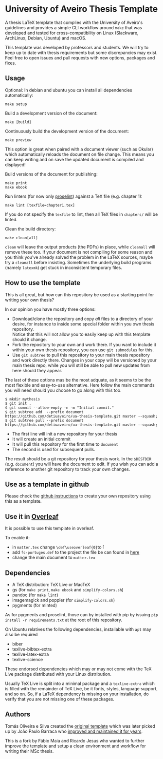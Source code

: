 # University of Aveiro Thesis Template

A thesis LaTeX template that complies with the University of Aveiro's
guidelines and provides a simple CLI workflow around `make` that was developed
and tested for cross-compatibility on Linux (Slackware, ArchLinux, Debian, Ubuntu) and macOS.

This template was developed by professors and students. 
We will try to keep up to date with thesis requirements but some discrepancies may exist.
Feel free to open issues and pull requests with new options, packages and fixes.

## Usage

Optional: In debian and ubuntu you can install all dependencies automatically:

```
make setup
```

Build a development version of the document:

```
make [build]
```

Continuously build the development version of the document:

```
make preview
```

This option is great when paired with a document viewer (such as Okular) which
automatically reloads the document on file change. This means you can keep
writing and on save the updated document is compiled and displayed!

Build versions of the document for publishing:

```
make print
make ebook
```

Run linters (for now only [proselint](http://proselint.com/)) against a TeX
file (e.g. chapter 1):

```
make lint [texfile=chapter1.tex]
```

If you do not specify the `texfile` to lint, then all TeX files in `chapters/`
will be linted.

Clean the build directory:

```
make clean[all]
```

`clean` will leave the output products (the PDFs) in place, while `cleanall`
will remove these too. If your document is not compiling for some reason and
you think you've already solved the problem in the LaTeX sources, maybe try a
`cleanall` before insisting. Sometimes the underlying build programs (namely
`latexmk`) get stuck in inconsistent temporary files.

## How to use the template

This is all great, but how can this repository be used as a starting point for
writing your own thesis?

In our opinion you have mostly three options:
- Download/clone the repository and copy *all* files to a directory of your
  desire, for instance to inside some special folder within you own thesis
  repository.  
  Notice that this will not allow you to easily keep up with this template
  should it change.
- Fork the repository to your own and work there. If you want to include it
  within your own thesis repository, you can use `git submodules` for this.
- Use `git subtree` to pull this repository to your main thesis repository and
  work directly there. Changes in your copy will be versioned by your main
  thesis repo, while you will still be able to pull new updates from here
  should they appear.

The last of these options mas be the most adquate, as it seems to be the most flexible and
easy-to-use alternative. Here follow the main commands you will need should you
choose to go along with this too.
```
$ mkdir mythesis
$ git init .
$ git commit --allow-empty -n -m "Initial commit."
$ git subtree add  --prefix document https://github.com/detiuaveiro/ua-thesis-template.git master --squash;
$ git subtree pull --prefix document https://github.com/detiuaveiro/ua-thesis-template.git master --squash;
```

- The first line will init a new repository for your thesis
- It will create an initial commit
- It will pull this repository for the first time to `document`
- The second is used for subsequent pulls.

The result should be a git repository for your thesis work. In the `$DESTDIR` (e.g. `document`)
you will have the document to edit. If you wish you can add a reference to another git repository
to track your own changes.

## Use as a template in github

Please check the [github instructions](https://docs.github.com/en/repositories/creating-and-managing-repositories/creating-a-repository-from-a-template)
to create your own repository using this as a template.

## Use it in [Overleaf](https://www.overleaf.com)

It is possible to use this template in overleaf.

To enable it:

- in `matter.tex` change `\def\useoverleaf{0}`to 1
- add `fc-portuges.def` to the project the file be can found in [here](http://mirrors.ctan.org/install/macros/latex/contrib/fmtcount.tds.zip) 
- change the main document to `matter.tex`

## Dependencies

- A TeX distribution: TeX Live or MacTeX
- gs (for `make print`, `make ebook` and `simplify-colors.sh`)
- pandoc (for `make lint`)
- imagemagick and poppler (for `simplify-colors.sh`)
- pygments (for minted)

As for pygments and proselint, those can by installed with pip by issuing `pip
install -r requirements.txt` at the root of this repository.

On Ubuntu relatives the following dependencies, installable with `apt` may
also be required
- biber
- texlive-bibtex-extra
- texlive-latex-extra
- texlive-science

These endorsed dependencies which may or may not come with the TeX Live package
distributed with your Linux distribution.

Usually TeX Live is split into a minimal package and a `texlive-extra` which is
filled with the remainder of TeX Live, be it fonts, styles, language support,
and so on. So, if a LaTeX dependency is missing on your installation, do verify
that you are not missing one of these packages.

## Authors

Tomás Oliveira e Silva created the [original
template](http://sweet.ua.pt/tos/TeX/ua_thesis.tgz) which was later picked up
by João Paulo Barraca who [improved and maintained it for
years](http://code.ua.pt//projects/latex-ua/repository).

This is a fork by Fábio Maia and Ricardo Jesus who wanted to further improve
the template and setup a clean environment and workflow for writing their MSc
thesis.

